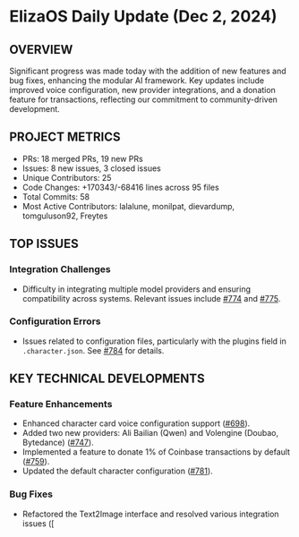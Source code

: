 # ElizaOS Daily Update (Dec 2, 2024)

## OVERVIEW 
Significant progress was made today with the addition of new features and bug fixes, enhancing the modular AI framework. Key updates include improved voice configuration, new provider integrations, and a donation feature for transactions, reflecting our commitment to community-driven development.

## PROJECT METRICS
- PRs: 18 merged PRs, 19 new PRs
- Issues: 8 new issues, 3 closed issues
- Unique Contributors: 25
- Code Changes: +170343/-68416 lines across 95 files
- Total Commits: 58
- Most Active Contributors: lalalune, monilpat, dievardump, tomguluson92, Freytes

## TOP ISSUES
### Integration Challenges
- Difficulty in integrating multiple model providers and ensuring compatibility across systems. Relevant issues include [#774](https://github.com/elizaos/eliza/issues/774) and [#775](https://github.com/elizaos/eliza/issues/775).

### Configuration Errors
- Issues related to configuration files, particularly with the plugins field in `.character.json`. See [#784](https://github.com/elizaos/eliza/issues/784) for details.

## KEY TECHNICAL DEVELOPMENTS
### Feature Enhancements
- Enhanced character card voice configuration support ([#698](https://github.com/elizaos/eliza/pull/698)).
- Added two new providers: Ali Bailian (Qwen) and Volengine (Doubao, Bytedance) ([#747](https://github.com/elizaos/eliza/pull/747)).
- Implemented a feature to donate 1% of Coinbase transactions by default ([#759](https://github.com/elizaos/eliza/pull/759)).
- Updated the default character configuration ([#781](https://github.com/elizaos/eliza/pull/781)).

### Bug Fixes
- Refactored the Text2Image interface and resolved various integration issues ([